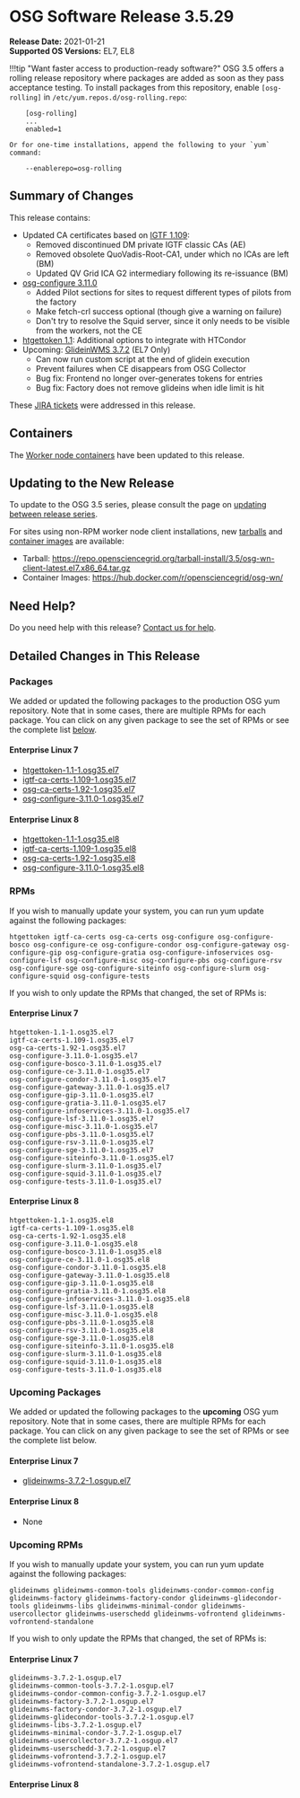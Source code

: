 OSG Software Release 3.5.29
===========================

**Release Date:** 2021-01-21    
**Supported OS Versions:** EL7, EL8

!!!tip "Want faster access to production-ready software?"
    OSG 3.5 offers a rolling release repository where packages are added as soon as they pass acceptance testing.
    To install packages from this repository, enable `[osg-rolling]` in `/etc/yum.repos.d/osg-rolling.repo`:

        [osg-rolling]
        ...
        enabled=1

    Or for one-time installations, append the following to your `yum` command:

        --enablerepo=osg-rolling

Summary of Changes
------------------

This release contains:

-   Updated CA certificates based on [IGTF 1.109](http://dist.eugridpma.info/distribution/igtf/current/CHANGES):
    -   Removed discontinued DM private IGTF classic CAs (AE)
    -   Removed obsolete QuoVadis-Root-CA1, under which no ICAs are left (BM)
    -   Updated QV Grid ICA G2 intermediary following its re-issuance (BM)
-   [osg-configure 3.11.0](https://github.com/opensciencegrid/osg-configure/releases/tag/v3.11.0)
    -   Added Pilot sections for sites to request different types of pilots from the factory
    -   Make fetch-crl success optional (though give a warning on failure)
    -   Don't try to resolve the Squid server, since it only needs to be visible from the workers, not the CE
-   [htgettoken 1.1](https://github.com/fermitools/htgettoken/releases/tag/v1.1): Additional options to integrate with HTCondor
-   Upcoming: [GlideinWMS 3.7.2](https://glideinwms.fnal.gov/doc.v3_7_2/history.html#development) (EL7 Only)
    -   Can now run custom script at the end of glidein execution
    -   Prevent failures when CE disappears from OSG Collector
    -   Bug fix: Frontend no longer over-generates tokens for entries
    -   Bug fix: Factory does not remove glideins when idle limit is hit

These
[JIRA tickets](https://opensciencegrid.atlassian.net/issues/?jql=project%20%3D%20SOFTWARE%20AND%20fixVersion%20in%20(3.5.29%2C%203.5.29-upcoming)%20ORDER%20BY%20priority%20DESC%2C%20key%20DESC)
were addressed in this release.

Containers
----------

The [Worker node containers](../../worker-node/using-wn-containers.md) have been updated to this release.


Updating to the New Release
---------------------------

To update to the OSG 3.5 series, please consult the page on
[updating between release series](../release_series.md#updating-to-osg-35).

For sites using non-RPM worker node client installations, new [tarballs](../../worker-node/install-wn-tarball.md) and
[container images](../../worker-node/using-wn-containers.md) are available:

- Tarball: <https://repo.opensciencegrid.org/tarball-install/3.5/osg-wn-client-latest.el7.x86_64.tar.gz>
- Container Images: <https://hub.docker.com/r/opensciencegrid/osg-wn/>

Need Help?
----------

Do you need help with this release? [Contact us for help](../../common/help.md).

Detailed Changes in This Release
--------------------------------

### Packages

We added or updated the following packages to the production OSG yum repository.
Note that in some cases, there are multiple RPMs for each package.
You can click on any given package to see the set of RPMs or see the complete list [below](#rpms).

#### Enterprise Linux 7

-   [htgettoken-1.1-1.osg35.el7](https://koji.chtc.wisc.edu/koji/search?match=glob&type=build&terms=htgettoken-1.1-1.osg35.el7)
-   [igtf-ca-certs-1.109-1.osg35.el7](https://koji.chtc.wisc.edu/koji/search?match=glob&type=build&terms=igtf-ca-certs-1.109-1.osg35.el7)
-   [osg-ca-certs-1.92-1.osg35.el7](https://koji.chtc.wisc.edu/koji/search?match=glob&type=build&terms=osg-ca-certs-1.92-1.osg35.el7)
-   [osg-configure-3.11.0-1.osg35.el7](https://koji.chtc.wisc.edu/koji/search?match=glob&type=build&terms=osg-configure-3.11.0-1.osg35.el7)

#### Enterprise Linux 8

-   [htgettoken-1.1-1.osg35.el8](https://koji.chtc.wisc.edu/koji/search?match=glob&type=build&terms=htgettoken-1.1-1.osg35.el8)
-   [igtf-ca-certs-1.109-1.osg35.el8](https://koji.chtc.wisc.edu/koji/search?match=glob&type=build&terms=igtf-ca-certs-1.109-1.osg35.el8)
-   [osg-ca-certs-1.92-1.osg35.el8](https://koji.chtc.wisc.edu/koji/search?match=glob&type=build&terms=osg-ca-certs-1.92-1.osg35.el8)
-   [osg-configure-3.11.0-1.osg35.el8](https://koji.chtc.wisc.edu/koji/search?match=glob&type=build&terms=osg-configure-3.11.0-1.osg35.el8)

### RPMs

If you wish to manually update your system, you can run yum update against the following packages:

    htgettoken igtf-ca-certs osg-ca-certs osg-configure osg-configure-bosco osg-configure-ce osg-configure-condor osg-configure-gateway osg-configure-gip osg-configure-gratia osg-configure-infoservices osg-configure-lsf osg-configure-misc osg-configure-pbs osg-configure-rsv osg-configure-sge osg-configure-siteinfo osg-configure-slurm osg-configure-squid osg-configure-tests 

If you wish to only update the RPMs that changed, the set of RPMs is:

#### Enterprise Linux 7

``` file
htgettoken-1.1-1.osg35.el7
igtf-ca-certs-1.109-1.osg35.el7
osg-ca-certs-1.92-1.osg35.el7
osg-configure-3.11.0-1.osg35.el7
osg-configure-bosco-3.11.0-1.osg35.el7
osg-configure-ce-3.11.0-1.osg35.el7
osg-configure-condor-3.11.0-1.osg35.el7
osg-configure-gateway-3.11.0-1.osg35.el7
osg-configure-gip-3.11.0-1.osg35.el7
osg-configure-gratia-3.11.0-1.osg35.el7
osg-configure-infoservices-3.11.0-1.osg35.el7
osg-configure-lsf-3.11.0-1.osg35.el7
osg-configure-misc-3.11.0-1.osg35.el7
osg-configure-pbs-3.11.0-1.osg35.el7
osg-configure-rsv-3.11.0-1.osg35.el7
osg-configure-sge-3.11.0-1.osg35.el7
osg-configure-siteinfo-3.11.0-1.osg35.el7
osg-configure-slurm-3.11.0-1.osg35.el7
osg-configure-squid-3.11.0-1.osg35.el7
osg-configure-tests-3.11.0-1.osg35.el7
```

#### Enterprise Linux 8

``` file
htgettoken-1.1-1.osg35.el8
igtf-ca-certs-1.109-1.osg35.el8
osg-ca-certs-1.92-1.osg35.el8
osg-configure-3.11.0-1.osg35.el8
osg-configure-bosco-3.11.0-1.osg35.el8
osg-configure-ce-3.11.0-1.osg35.el8
osg-configure-condor-3.11.0-1.osg35.el8
osg-configure-gateway-3.11.0-1.osg35.el8
osg-configure-gip-3.11.0-1.osg35.el8
osg-configure-gratia-3.11.0-1.osg35.el8
osg-configure-infoservices-3.11.0-1.osg35.el8
osg-configure-lsf-3.11.0-1.osg35.el8
osg-configure-misc-3.11.0-1.osg35.el8
osg-configure-pbs-3.11.0-1.osg35.el8
osg-configure-rsv-3.11.0-1.osg35.el8
osg-configure-sge-3.11.0-1.osg35.el8
osg-configure-siteinfo-3.11.0-1.osg35.el8
osg-configure-slurm-3.11.0-1.osg35.el8
osg-configure-squid-3.11.0-1.osg35.el8
osg-configure-tests-3.11.0-1.osg35.el8
```

### Upcoming Packages

We added or updated the following packages to the **upcoming** OSG yum repository. Note that in some cases, there are multiple RPMs for each package. You can click on any given package to see the set of RPMs or see the complete list below.

#### Enterprise Linux 7

-   [glideinwms-3.7.2-1.osgup.el7](https://koji.chtc.wisc.edu/koji/search?match=glob&type=build&terms=glideinwms-3.7.2-1.osgup.el7)

#### Enterprise Linux 8

-   None

### Upcoming RPMs

If you wish to manually update your system, you can run yum update against the following packages:

    glideinwms glideinwms-common-tools glideinwms-condor-common-config glideinwms-factory glideinwms-factory-condor glideinwms-glidecondor-tools glideinwms-libs glideinwms-minimal-condor glideinwms-usercollector glideinwms-userschedd glideinwms-vofrontend glideinwms-vofrontend-standalone 

If you wish to only update the RPMs that changed, the set of RPMs is:

#### Enterprise Linux 7

``` file
glideinwms-3.7.2-1.osgup.el7
glideinwms-common-tools-3.7.2-1.osgup.el7
glideinwms-condor-common-config-3.7.2-1.osgup.el7
glideinwms-factory-3.7.2-1.osgup.el7
glideinwms-factory-condor-3.7.2-1.osgup.el7
glideinwms-glidecondor-tools-3.7.2-1.osgup.el7
glideinwms-libs-3.7.2-1.osgup.el7
glideinwms-minimal-condor-3.7.2-1.osgup.el7
glideinwms-usercollector-3.7.2-1.osgup.el7
glideinwms-userschedd-3.7.2-1.osgup.el7
glideinwms-vofrontend-3.7.2-1.osgup.el7
glideinwms-vofrontend-standalone-3.7.2-1.osgup.el7
```

#### Enterprise Linux 8

``` file
```
